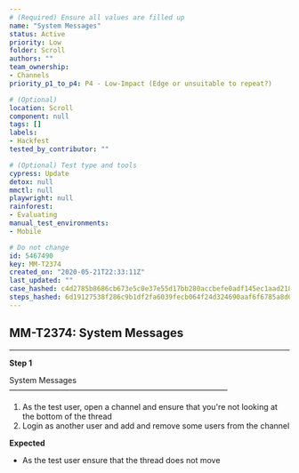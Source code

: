 ```yaml
---
# (Required) Ensure all values are filled up
name: "System Messages"
status: Active
priority: Low
folder: Scroll
authors: ""
team_ownership: 
- Channels
priority_p1_to_p4: P4 - Low-Impact (Edge or unsuitable to repeat?)

# (Optional)
location: Scroll
component: null
tags: []
labels: 
- Hackfest
tested_by_contributor: ""

# (Optional) Test type and tools
cypress: Update
detox: null
mmctl: null
playwright: null
rainforest: 
- Evaluating
manual_test_environments:
- Mobile

# Do not change
id: 5467490
key: MM-T2374
created_on: "2020-05-21T22:33:11Z"
last_updated: ""
case_hashed: c4d2785b8686cb673e5c0e37e55d17bb280accbefe0adf145ec1aad218d1b8e3fbbe1619822298a75369597da818ce82
steps_hashed: 6d19127538f286c9b1df2fa6039fecb064f24d324690aaf6f6785a8d0c2af33f47fb4cc3bc889d1a68c14d2404edcf03
---
```


<!-- (Auto-generated) Based on frontmatter's "key" and "name" -->

## MM-T2374: System Messages

---

**Step 1**

System Messages\
————————————————————————————

1. As the test user, open a channel and ensure that you're not looking at the bottom of the thread
2. Login as another user and add and remove some users from the channel

**Expected**

- As the test user ensure that the thread does not move
